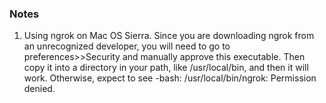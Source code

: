 ### Notes
1. Using ngrok on Mac OS Sierra. Since you are downloading ngrok from an unrecognized developer, you will need to go to preferences>>Security and manually approve this executable. Then copy it into a directory in your path, like /usr/local/bin, and then it will work. Otherwise, expect to see -bash: /usr/local/bin/ngrok: Permission denied.
